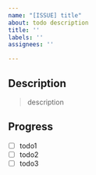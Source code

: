 ```yaml
---
name: "[ISSUE] title"
about: todo description
title: ''
labels: ''
assignees: ''

---
```


## Description
> description

## Progress
- [ ] todo1
- [ ] todo2
- [ ] todo3
